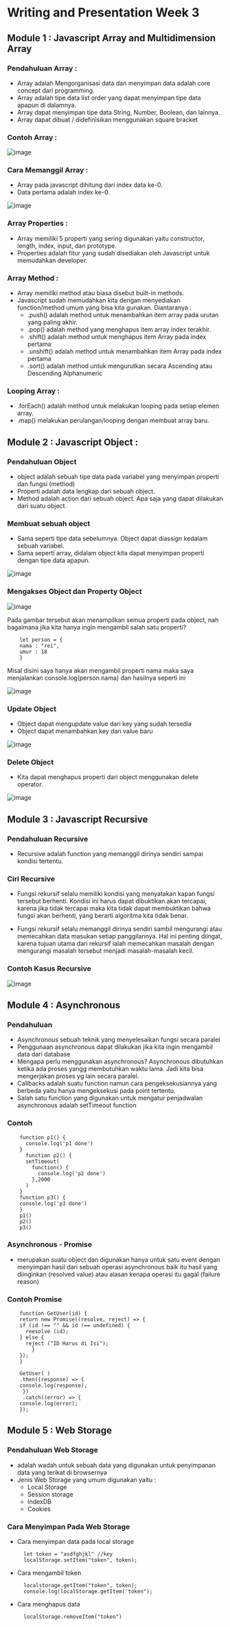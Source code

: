 # Writing and Presentation Week 3

## Module 1 : Javascript Array and Multidimension Array

### Pendahuluan Array :

- Array adalah Mengorganisasi data dan menyimpan data adalah core concept dari programming.
- Array adalah tipe data list order yang dapat menyimpan tipe data apapun di dalamnya.
- Array dapat menyimpan tipe data String, Number, Boolean, dan lainnya.
- Array dapat dibuat / didefinisikan menggunakan square bracket

### Contoh Array : 

![image](https://user-images.githubusercontent.com/80618060/194893857-afeea1b7-9ca0-4f57-a501-b460150a1b4f.png)

### Cara Memanggil Array : 

- Array pada javascript dihitung dari index data ke-0.
- Data pertama adalah index ke-0.

![image](https://user-images.githubusercontent.com/80618060/194894204-c1436c56-7ea0-446f-a000-e258b226a633.png)

### Array Properties :

- Array memiliki 5 properti yang sering digunakan yaitu constructor, length, index, input, dan prototype.
- Properties adalah fitur yang sudah disediakan oleh Javascript untuk memudahkan developer.

### Array Method : 

- Array memiliki method atau biasa disebut built-in methods. 
- Javascript sudah memudahkan kita dengan menyediakan function/method umum yang bisa kita gunakan. Diantaranya :
    - .push() adalah method untuk menambahkan item  array pada urutan yang paling akhir.
    - .pop() adalah method yang menghapus item array index terakhir.
    - .shift() adalah method untuk menghapus item Array pada index pertama
    - .unshift() adalah method untuk menambahkan item Array pada index pertama
    - .sort() adalah method untuk mengurutkan secara Ascending atau Descending Alphanumeric

### Looping Array :

- .forEach() adalah method untuk melakukan looping pada setiap elemen array.
- .map() melakukan perulangan/looping dengan membuat array baru.

## Module 2 : Javascript Object :

### Pendahuluan Object

- object adalah sebuah tipe data pada variabel yang menyimpan properti dan fungsi (method)
- Properti adalah data lengkap dari sebuah object.
- Method adalah action dari sebuah object. Apa saja yang dapat dilakukan dari suatu object.

### Membuat sebuah object 

- Sama seperti tipe data sebelumnya. Object dapat diassign kedalam sebuah variabel.
- Sama seperti array, didalam object kita dapat menyimpan properti dengan tipe data apapun.

![image](https://user-images.githubusercontent.com/80618060/194895921-c173b142-f2db-4f48-95b5-217af581a575.png)

### Mengakses Object dan Property Object

![image](https://user-images.githubusercontent.com/80618060/194896055-f76895d8-e7b5-4305-b6ed-9e28c8817a5e.png)

Pada gambar tersebut akan menampilkan semua properti pada object, nah bagaimana jika kita hanya ingin mengambil salah satu properti?

        let person = {
        nama : "rei",
        umur : 18
        }
        
Misal disini saya hanya akan mengambil properti nama maka saya menjalankan console.log(person.nama) dan hasilnya seperti ini

![image](https://user-images.githubusercontent.com/80618060/194897683-1b81f36c-877d-42b9-ab98-ec4ed9f2b409.png)

### Update Object 

- Object dapat mengupdate value dari key yang sudah tersedia
- Object dapat menambahkan key dan value baru

![image](https://user-images.githubusercontent.com/80618060/194897888-f5ad6d06-2108-4733-9b62-f616b43ecc00.png)

### Delete Object 

- Kita dapat menghapus properti dari object menggunakan delete operator.

![image](https://user-images.githubusercontent.com/80618060/194898085-f1380a6c-39b7-4cd9-b0cc-87a0999e9c28.png)


## Module 3 : Javascript Recursive 

### Pendahuluan Recursive 

- Recursive adalah function yang memanggil dirinya sendiri sampai kondisi tertentu.

### Ciri Recursive 

- Fungsi rekursif selalu memiliki kondisi yang menyatakan kapan fungsi tersebut berhenti. Kondisi ini harus dapat dibuktikan akan tercapai, karena jika tidak tercapai maka kita tidak dapat membuktikan bahwa fungsi akan berhenti, yang berarti algoritma kita tidak benar.

- Fungsi rekursif selalu memanggil dirinya sendiri sambil mengurangi atau memecahkan data masukan setiap panggilannya. Hal ini penting diingat, karena tujuan utama dari rekursif ialah memecahkan masalah dengan mengurangi masalah tersebut menjadi masalah-masalah kecil.

### Contoh Kasus Recursive

![image](https://user-images.githubusercontent.com/80618060/194898702-edf8bd2e-86b3-4529-8ff7-3452f4cca9ae.png)

## Module 4 : Asynchronous 

### Pendahuluan
- Asynchronous sebuah teknik yang menyelesaikan fungsi secara paralel
- Penggunaan asynchronous dapat dilakukan jika kita ingin mengambil data dari database
- Mengapa perlu menggunakan asynchronous? Asynchronous dibutuhkan ketika ada proses yangg membutuhkan waktu lama. Jadi kita bisa mengerjakan proses yg lain secara paralel.
- Callbacks adalah suatu function namun cara pengeksekusiannya yang berbeda yaitu hanya mengeksekusi pada point tertentu.
- Salah satu function yang digunakan untuk mengatur penjadwalan asynchronous adalah setTimeout function

### Contoh 

        function p1() {
          console.log('p1 done')
        }
          function p2() {
          setTimeout(
            function() {
              console.log('p2 done')
            },2000
          )
        }
        function p3() {
        console.log('p3 done')
        }
        p1()
        p2()
        p3()
        
### Asynchronous - Promise 

- merupakan suatu object dan digunakan hanya untuk satu event dengan menyimpan hasil dari sebuah operasi asynchronous baik itu hasil yang diinginkan (resolved value) atau alasan kenapa operasi itu gagal (failure reason)

### Contoh Promise 

        function GetUser(id) {
        return new Promise((resolve, reject) => {
        if (id !== "" && id !== undefined) {
          reesolve (id);
        } else {
          reject ("ID Harus di Isi");
            }
        });
        }

        GetUser( ) 
        .then((response) => {
        console.log(response);
         })
         .catch((error) => {
        console.log(error);
        });

## Module 5 : Web Storage 

### Pendahuluan Web Storage

- adalah wadah untuk sebuah data yang digunakan untuk penyimpanan data yang terikat di browsernya
- Jenis Web Storage yang umum digunakan yaitu :
    - Local Storage
    - Session storage
    - IndexDB
    - Cookies
    
### Cara Menyimpan Pada Web Storage 

- Cara menyimpan data pada local storage

        let token = "asdfghjkl" //key
        localStorage.setItem("token", token);
    
- Cara mengambil token

        localstorage.getItem("token", token);
        console.log(localStorage.getItem('token");
    
- Cara menghapus data

        localStorage.removeItem("token")




